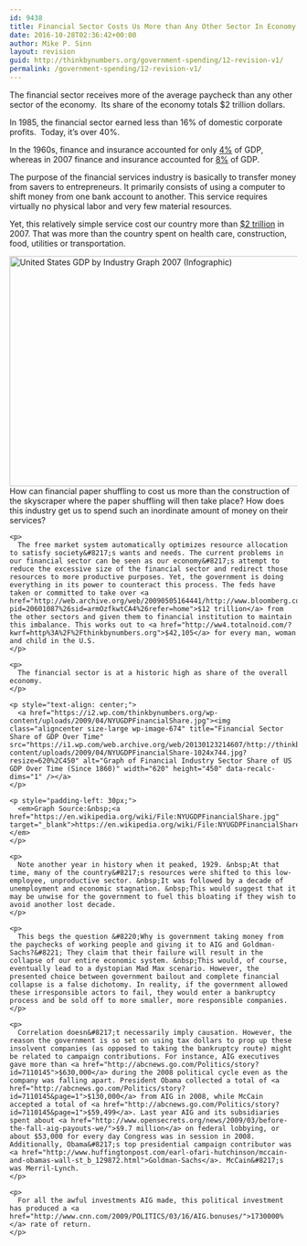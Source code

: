 ```yaml
---
id: 9438
title: Financial Sector Costs Us More than Any Other Sector In Economy
date: 2016-10-28T02:36:42+00:00
author: Mike P. Sinn
layout: revision
guid: http://thinkbynumbers.org/government-spending/12-revision-v1/
permalink: /government-spending/12-revision-v1/
---
```

<div dir="ltr" style="text-align: left;">
  <p>
    The financial sector receives more of the average paycheck than any other sector of the economy. &nbsp;Its share of the economy totals $2 trillion dollars.
  </p>
  
  <p>
    In&nbsp;1985, the financial sector earned less than 16% of domestic corporate profits. &nbsp;Today, it&#8217;s over&nbsp;40%.
  </p>
  
  <p>
    In the 1960s, finance and insurance accounted for only <a href="https://myaccount.nytimes.com/auth/login?URI=http%3A%2F%2Fwww.nytimes.com%2F2009%2F03%2F27%2Fopinion%2F27krugman.html%3F_r%3D5&REFUSE_COOKIE_ERROR=SHOW_ERROR">4%</a> of GDP, whereas in 2007 finance and insurance accounted for <a href="https://myaccount.nytimes.com/auth/login?URI=http%3A%2F%2Fwww.nytimes.com%2F2009%2F03%2F27%2Fopinion%2F27krugman.html%3F_r%3D5&REFUSE_COOKIE_ERROR=SHOW_ERROR">8%</a> of GDP.
  </p>
  
  <p>
    The purpose of the financial services industry is basically to transfer money from savers to entrepreneurs. It primarily consists of using a computer to shift money from one bank account to another. This service requires virtually no physical labor and very few material resources.
  </p>
  
  <p>
    Yet, this relatively simple service cost our country more than <a href="http://web.archive.org/web/20090313222046/http://www.workforce.az.gov/admin/uploadedPublications/2100_gdp.xls">$2 trillion</a> in 2007. That was more than the country spent on health care, construction, food, utilities or&nbsp;transportation.
  </p>
  
  <div>
    <p>
      <a href="https://i0.wp.com/thinkbynumbers.org/wp-content/uploads/2009/04/GDP-by-Indusrty-Graph.jpg"><img class="size-full wp-image-187 aligncenter" title="US GDP by Indusrty Graph" src="https://i0.wp.com/thinkbynumbers.org/wp-content/uploads/2009/04/GDP-by-Indusrty-Graph.jpg?resize=627%2C403" alt="United States GDP by Industry Graph 2007 (Infographic)" width="627" height="403" srcset="https://i0.wp.com/thinkbynumbers.org/wp-content/uploads/2009/04/GDP-by-Indusrty-Graph.jpg?w=995&ssl=1 995w, https://i0.wp.com/thinkbynumbers.org/wp-content/uploads/2009/04/GDP-by-Indusrty-Graph.jpg?resize=300%2C193&ssl=1 300w, https://i0.wp.com/thinkbynumbers.org/wp-content/uploads/2009/04/GDP-by-Indusrty-Graph.jpg?resize=768%2C494&ssl=1 768w, https://i0.wp.com/thinkbynumbers.org/wp-content/uploads/2009/04/GDP-by-Indusrty-Graph.jpg?resize=672%2C432&ssl=1 672w" sizes="(max-width: 627px) 100vw, 627px" data-recalc-dims="1" /></a><br /> How can&nbsp;financial paper shuffling to cost us more than the construction of the skyscraper where the paper shuffling will then take place? How does this industry get us to spend such an inordinate amount of money on their services?
    </p>
    
    <p>
      The free market system automatically optimizes resource allocation to satisfy society&#8217;s wants and needs. The current problems in our financial sector can be seen as our economy&#8217;s attempt to reduce the excessive size of the financial sector and redirect those resources to more productive purposes. Yet, the government is doing everything in its power to counteract this process. The feds have taken or committed to take over <a href="http://web.archive.org/web/20090505164441/http://www.bloomberg.com:80/apps/news?pid=20601087%26sid=armOzfkwtCA4%26refer=home">$12 trillion</a> from the other sectors and given them to financial institution to maintain this imbalance. This works out to <a href="http://ww4.totalnoid.com/?kwrf=http%3A%2F%2Fthinkbynumbers.org">$42,105</a> for every man, woman and child in the U.S.
    </p>
    
    <p>
      The financial sector is at a historic high as share of the overall economy.
    </p>
    
    <p style="text-align: center;">
      <a href="https://i2.wp.com/thinkbynumbers.org/wp-content/uploads/2009/04/NYUGDPFinancialShare.jpg"><img class="aligncenter size-large wp-image-674" title="Financial Sector Share of GDP Over Time" src="https://i1.wp.com/web.archive.org/web/20130123214607/http://thinkbynumbers.org/wp-content/uploads/2009/04/NYUGDPFinancialShare-1024x744.jpg?resize=620%2C450" alt="Graph of Financial Industry Sector Share of US GDP Over Time (Since 1860)" width="620" height="450" data-recalc-dims="1" /></a>
    </p>
    
    <p style="padding-left: 30px;">
      <em>Graph Source:&nbsp;<a href="https://en.wikipedia.org/wiki/File:NYUGDPFinancialShare.jpg" target="_blank">https://en.wikipedia.org/wiki/File:NYUGDPFinancialShare.jpg</a></em>
    </p>
    
    <p>
      Note another year in history when it peaked, 1929. &nbsp;At that time, many of the country&#8217;s resources were shifted to this low-employee, unproductive sector. &nbsp;It was followed by a decade of unemployment and economic stagnation. &nbsp;This would suggest that it may be unwise for the government to fuel this bloating if they wish to avoid another lost decade.
    </p>
    
    <p>
      This begs the question &#8220;Why is government taking money from the paychecks of working people and giving it to AIG and Goldman-Sachs?&#8221; They claim that their failure will result in the collapse of our entire economic system. &nbsp;This would, of course, eventually lead to a dystopian Mad Max scenario. However, the presented choice between government bailout and complete financial collapse is a false dichotomy. In reality, if the government allowed these irresponsible actors to fail, they would enter a bankruptcy process and be sold off to more smaller, more responsible companies.
    </p>
    
    <p>
      Correlation doesn&#8217;t necessarily imply causation. However, the reason the government is so set on using tax dollars to prop up these insolvent companies (as opposed to taking the bankruptcy route) might be related to campaign contributions. For instance, AIG executives gave more than <a href="http://abcnews.go.com/Politics/story?id=7110145">$630,000</a> during the 2008 political cycle even as the company was falling apart. President Obama collected a total of <a href="http://abcnews.go.com/Politics/story?id=7110145&page=1">$130,000</a> from AIG in 2008, while McCain accepted a total of <a href="http://abcnews.go.com/Politics/story?id=7110145&page=1">$59,499</a>. Last year AIG and its subsidiaries spent about <a href="http://www.opensecrets.org/news/2009/03/before-the-fall-aig-payouts-we/">$9.7 million</a> on federal lobbying, or about $53,000 for every day Congress was in session in 2008. Additionally, Obama&#8217;s top presidential campaign contributor was <a href="http://www.huffingtonpost.com/earl-ofari-hutchinson/mccain-and-obamas-wall-st_b_129872.html">Goldman-Sachs</a>. McCain&#8217;s was Merril-Lynch.
    </p>
    
    <p>
      For all the awful investments AIG made, this political investment has produced a <a href="http://www.cnn.com/2009/POLITICS/03/16/AIG.bonuses/">1730000%</a> rate of return.
    </p>
  </div>
</div>